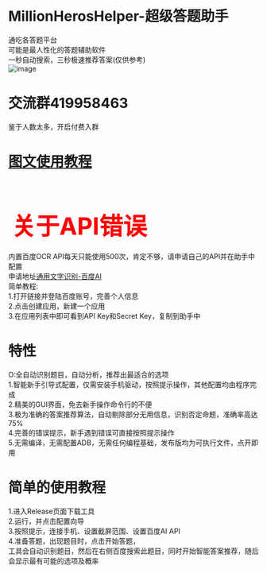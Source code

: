 # MillionHerosHelper-超级答题助手
通吃各答题平台<br>
可能是最人性化的答题辅助软件<br>
一秒自动搜索，三秒极速推荐答案(仅供参考)<br>
![image](https://raw.githubusercontent.com/Azure99/MillionHero/master/pictures/run.gif)

# 交流群419958463
鉴于人数太多，开启付费入群
# [图文使用教程](https://github.com/Azure99/MillionHero/wiki/助手图文使用教程)<br><br>

#  <font color=#FF0000 size=72>关于API错误</font>
内置百度OCR API每天只能使用500次，肯定不够，请申请自己的API并在助手中配置<br>
申请地址[通用文字识别-百度AI](https://console.bce.baidu.com/ai/#/ai/ocr/overview/index)<br>
简单教程:<br>
1.打开链接并登陆百度账号，完善个人信息<br>
2.点击创建应用，新建一个应用<br>
3.在应用列表中即可看到API Key和Secret Key，复制到助手中<br>

# 特性
O:全自动识别题目，自动分析，推荐出最适合的选项<br>
1.智能新手引导式配置，仅需安装手机驱动，按照提示操作，其他配置均由程序完成<br>
2.精美的GUI界面，免去新手操作命令行的不便<br>
3.极为准确的答案推荐算法，自动剔除部分无用信息，识别否定命题，准确率高达75%<br>
4.完善的错误提示，新手遇到错误可直接按照提示操作<br>
5.无需编译，无需配置ADB，无需任何编程基础，发布版均为可执行文件，点开即用<br>

# 简单的使用教程
1.进入Release页面下载工具<br>
2.运行，并点击配置向导<br>
3.按照提示，连接手机、设置截屏范围、设置百度AI API<br>
4.准备答题，出现题目时，点击开始答题，<br>
工具会自动识别题目，然后在右侧百度搜索此题目，同时开始智能答案推荐，随后会显示最有可能的选项及概率
